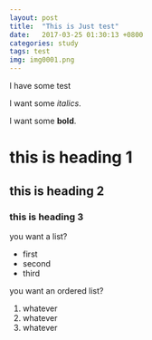 ```yaml
---
layout: post
title:  "This is Just test"
date:   2017-03-25 01:30:13 +0800
categories: study
tags: test
img: img0001.png
---
```

I have some test

I want some _italics_.

I want some **bold**.

# this is heading 1

## this is heading 2

### this is heading 3

you want a list?
* first
* second
* third

you want an ordered list?
1. whatever
1. whatever
1. whatever